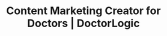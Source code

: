 ---
layout: components
title: Content Marketing Creator for Doctors | DoctorLogic
description: "Easily add Relevant content to your website and drive additional online visibility with Articles."
meta_image: "/img/meta/content-multiplier.jpg"
nofollow: false
page_class:
  - class: content-multiplier
  - class: articles
product: "content multiplier"
permalink: "/content-multiplier/articles"
back_page: "content-multiplier"
page_sections:
- component: hero-2
  component_css: hero-2
  class: patient-stories-hero
  tagline:
  - headline: "DoctorLogic Articles"
  headline: "Easily build content for your practice website"
  text: "Quickly author and manage posts to create unique, branded and relevant content for your practice website. We make it easy to add text, images and videos to any post and instantly push live to your site."
- component: feature-1
  component_css: feature
  class: articles__feature--1
  headline: "Tell Your Story"
  text: "Engage your webiste visitors with content about your practice, services, practitioners and more.  Keep visitors updated with the latest news, specials and offerings available. Simply drag and drop items on to the page to create your desired layout making content creation a breeze!"
  btn:
  img: "/img/products/content-multiplier/articles/article-creation.jpg"
  alt: "Easily Add Photos"
  img_alignment: "Left"
- component: callout-headline
  component_css: callout-headline
  class: callout-headline__content
  headline: "Companies who blog receive <span>97%</span> more links to their website."
  source: "HubSpot"
- component: item-grid
  component_css: item-grid
  class: articles__item-grid
  per-row-count: "4"
  headline: "Adding Media to Your Posts is Quick and Easy"
  text: ""
  items:
  - img-class: "item-grid__icon"
    img:
    - src: "/img/products/content-multiplier/articles/image-add-web.gif"
      alt: "Easily add images"
    headline: "Add Images"
    text: "Easliy add image to your post. Upload, rotate, and crop your images directly in the tool."
  - img-class: "item-grid__icon"
    img:
    - src: "/img/products/content-multiplier/articles/video-add-web.gif"
      alt: "Easily embed videos"
    headline: "Embed Videos"
    text: "Quickly add videos to your post.  Just copy and paste the URL of your video.  Done."
- component: feature-1
  component_css:
  class: articles__feature--2
  headline: "Stay Organized"
  text: "Create collections of posts to specifically target your digital marketing needs. Need a collection about your monthly specials and a separate collection about industry trends?  No problem, collections make keeping your content separate and organized simple."
  btn:
  img: "/img/products/content-multiplier/articles/collection-creation.jpg"
  alt: "Search Made Simple"
  img_alignment: "Right"
- component: callout
  component_css: callout
  class: content-multiplier__callout
  background: false
  headline: "Start Writing Posts Today"
  text: "It's easy to get started. Schedule a personalized demo today."
  btn:
  - btn-label: "Get a Demo"
    btn-link: "/get-a-demo"
---